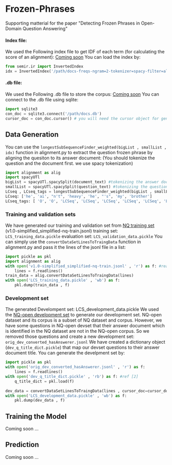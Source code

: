 # Frozen-Phrases
Supporting matterial for the paper "Detecting Frozen Phrases in Open-Domain Question Answering"
#### Index file:
We used the Following index file to get IDF of each term (for calculating the score of an alignment):  [Coming soon]()
You can load the index by:
```python
from semir.ir import InvertedIndex
idx = InvertedIndex('/path/docs-freqs-ngram=2-tokenizer=spacy-filter=all.npz')
```
#### .db file:
We used the Following .db file to store the corpus:  [Coming soon]()
You can connect to the .db file using sqlite:
```python
import sqlite3
con_doc = sqlite3.connect('/path/docs.db')
cursor_doc = con_doc.cursor() # you will need the cursor object for generating the development set
```
## Data Generation
You can use the `longestSubSequenceFinder_weighted(bigList , smallList , idx)` function in alignment.py to extract the question frozen phrase by aligning the quesiton to its answer document: (You should tokenize the question and the document first. we use spacy tokenization)
```python
import alignment as alig
import spacyUTl
bigList = spacyUTl.spacySplit(document_text) #tokenizing the answer document
smallList = spacyUTl.spacySplit(question_text) #tokenizing the question "who wrote he ai n't heavy he 's my brother lyrics"
LCseq , LCseq_tags = longestSubSequenceFinder_weighted(bigList , smallList , idx)
LCseq: ['he', 'ai', "n't", 'heavy', 'he', "'s", 'my', 'brother']
LCseq_tags: [ 'O', 'O', 'LCSeq', 'LCSeq', 'LCSeq', 'LCSeq', 'LCSeq', 'LCSeq', 'LCSeq', 'LCSeq', 'O' ]
```
### Training and validation sets
We have generated our training and validation set from [NQ training set](https://ai.google.com/research/NaturalQuestions/download) (v1.0-simplified_simplified-nq-train.jsonl)
training set: `LCS_training_data.pickle`
evaluation set: `LCS_validation_data.pickle`
You can simply use the `convertDataSetLinesToTraingData` function in alignment.py and pass it the lines of the jsonl file in a list:
```python
import pickle as pkl
import alignment as alig
with open('v1.0-simplified_simplified-nq-train.jsonl' , 'r') as f: #reading the lines of the NQ training set
    lines = f.readlines() 
train_data = alig.convertDataSetLinesToTraingData(lines) 
with open('LCS_training_data.pickle' , 'wb') as f:
    pkl.dump(train_data , f)
```
### Development set
The generated Develompent set: LCS_development_data.pickle
We used the [NQ-open development set](https://huggingface.co/datasets/nq_open) to generate our development set. NQ-open dataset and its corpus is a subset of NQ dataset and corpus. However, we have some questions in NQ-open devset that their answer document which is identified in the NQ dataset are not in the NQ-open corpus. So we removed those questions and create a new development set: `orig_dev_converted_hasAnswerer.jsonl`
We have created a dictionary object (`dev_q_title_dict.pickle`) that map our devset questions to their answer document title.
You can generate the develpment set by:
```python
import pickle as pkl
with open('orig_dev_converted_hasAnswerer.jsonl' , 'r') as f:
    lines = f.readlines()
with open('dev_q_title_dict.pickle' , 'rb') as f: #ref [2]
    q_title_dict = pkl.load(f)
    
dev_data = convertDataSetLinesToTraingData(lines , cursor_doc=cursor_doc , q_title_dict=q_title_dict)
with open('LCS_development_data.pickle' , 'wb') as f:
    pkl.dump(dev_data , f)
```
## Training the Model
Coming soon ...
## Prediction
Coming soon ...
